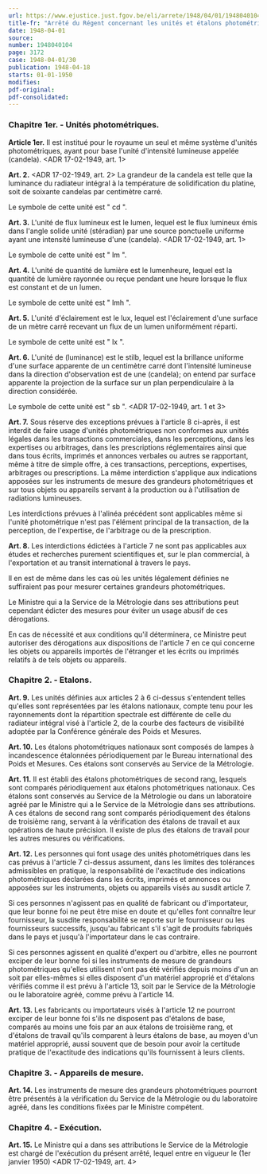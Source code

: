```yaml
---
url: https://www.ejustice.just.fgov.be/eli/arrete/1948/04/01/1948040104/justel
title-fr: "Arrêté du Régent concernant les unités et étalons photométriques."
date: 1948-04-01
source:
number: 1948040104
page: 3172
case: 1948-04-01/30
publication: 1948-04-18
starts: 01-01-1950
modifies:
pdf-original:
pdf-consolidated:
---
```


### Chapitre 1er. - Unités photométriques.

**Article 1er.** Il est institué pour le royaume un seul et même système d'unités photométriques, ayant pour base l'unité d'intensité lumineuse appelée (candela). <ADR 17-02-1949, art. 1>

**Art. 2.** <ADR 17-02-1949, art. 2> La grandeur de la candela est telle que la luminance du radiateur intégral à la température de solidification du platine, soit de soixante candelas par centimètre carré.

Le symbole de cette unité est " cd ".

**Art. 3.** L'unité de flux lumineux est le lumen, lequel est le flux lumineux émis dans l'angle solide unité (stéradian) par une source ponctuelle uniforme ayant une intensité lumineuse d'une (candela). <ADR 17-02-1949, art. 1>

Le symbole de cette unité est " lm ".

**Art. 4.** L'unité de quantité de lumière est le lumenheure, lequel est la quantité de lumière rayonnée ou reçue pendant une heure lorsque le flux est constant et de un lumen.

Le symbole de cette unité est " lmh ".

**Art. 5.** L'unité d'éclairement est le lux, lequel est l'éclairement d'une surface de un mètre carré recevant un flux de un lumen uniformément réparti.

Le symbole de cette unité est " lx ".

**Art. 6.** L'unité de (luminance) est le stilb, lequel est la brillance uniforme d'une surface apparente de un centimètre carré dont l'intensité lumineuse dans la direction d'observation est de une (candela); on entend par surface apparente la projection de la surface sur un plan perpendiculaire à la direction considérée.

Le symbole de cette unité est " sb ". <ADR 17-02-1949, art. 1 et 3>

**Art. 7.** Sous réserve des exceptions prévues à l'article 8 ci-après, il est interdit de faire usage d'unités photométriques non conformes aux unités légales dans les transactions commerciales, dans les perceptions, dans les expertises ou arbitrages, dans les prescriptions réglementaires ainsi que dans tous écrits, imprimés et annonces verbales ou autres se rapportant, même à titre de simple offre, à ces transactions, perceptions, expertises, arbitrages ou prescriptions. La même interdiction s'applique aux indications apposées sur les instruments de mesure des grandeurs photométriques et sur tous objets ou appareils servant à la production ou à l'utilisation de radiations lumineuses.

Les interdictions prévues à l'alinéa précédent sont applicables même si l'unité photométrique n'est pas l'élément principal de la transaction, de la perception, de l'expertise, de l'arbitrage ou de la prescription.

**Art. 8.** Les interdictions édictées à l'article 7 ne sont pas applicables aux études et recherches purement scientifiques et, sur le plan commercial, à l'exportation et au transit international à travers le pays.

Il en est de même dans les cas où les unités légalement définies ne suffiraient pas pour mesurer certaines grandeurs photométriques.

Le Ministre qui a la Service de la Métrologie dans ses attributions peut cependant édicter des mesures pour éviter un usage abusif de ces dérogations.

En cas de nécessité et aux conditions qu'il déterminera, ce Ministre peut autoriser des dérogations aux dispositions de l'article 7 en ce qui concerne les objets ou appareils importés de l'étranger et les écrits ou imprimés relatifs à de tels objets ou appareils.

### Chapitre 2. - Etalons.

**Art. 9.** Les unités définies aux articles 2 à 6 ci-dessus s'entendent telles qu'elles sont représentées par les étalons nationaux, compte tenu pour les rayonnements dont la répartition spectrale est différente de celle du radiateur intégral visé à l'article 2, de la courbe des facteurs de visibilité adoptée par la Conférence générale des Poids et Mesures.

**Art. 10.** Les étalons photométriques nationaux sont composés de lampes à incandescence étalonnées périodiquement par le Bureau international des Poids et Mesures. Ces étalons sont conservés au Service de la Métrologie.

**Art. 11.** Il est établi des étalons photométriques de second rang, lesquels sont comparés périodiquement aux étalons photométriques nationaux. Ces étalons sont conservés au Service de la Métrologie ou dans un laboratoire agréé par le Ministre qui a le Service de la Métrologie dans ses attributions. A ces étalons de second rang sont comparés périodiquement des étalons de troisième rang, servant à la vérification des étalons de travail et aux opérations de haute précision. Il existe de plus des étalons de travail pour les autres mesures ou vérifications.

**Art. 12.** Les personnes qui font usage des unités photométriques dans les cas prévus à l'article 7 ci-dessus assument, dans les limites des tolérances admissibles en pratique, la responsabilité de l'exactitude des indications photométriques déclarées dans les écrits, imprimés et annonces ou apposées sur les instruments, objets ou appareils visés au susdit article 7.

Si ces personnes n'agissent pas en qualité de fabricant ou d'importateur, que leur bonne foi ne peut être mise en doute et qu'elles font connaître leur fournisseur, la susdite responsabilité se reporte sur le fournisseur ou les fournisseurs successifs, jusqu'au fabricant s'il s'agit de produits fabriqués dans le pays et jusqu'à l'importateur dans le cas contraire.

Si ces personnes agissent en qualité d'expert ou d'arbitre, elles ne pourront exciper de leur bonne foi si les instruments de mesure de grandeurs photométriques qu'elles utilisent n'ont pas été vérifiés depuis moins d'un an soit par elles-mêmes si elles disposent d'un matériel approprié et d'étalons vérifiés comme il est prévu à l'article 13, soit par le Service de la Métrologie ou le laboratoire agréé, comme prévu à l'article 14.

**Art. 13.** Les fabricants ou importateurs visés à l'article 12 ne pourront exciper de leur bonne foi s'ils ne disposent pas d'étalons de base, comparés au moins une fois par an aux étalons de troisième rang, et d'étalons de travail qu'ils comparent à leurs étalons de base, au moyen d'un matériel approprié, aussi souvent que de besoin pour avoir la certitude pratique de l'exactitude des indications qu'ils fournissent à leurs clients.

### Chapitre 3. - Appareils de mesure.

**Art. 14.** Les instruments de mesure des grandeurs photométriques pourront être présentés à la vérification du Service de la Métrologie ou du laboratoire agréé, dans les conditions fixées par le Ministre compétent.

### Chapitre 4. - Exécution.

**Art. 15.** Le Ministre qui a dans ses attributions le Service de la Métrologie est chargé de l'exécution du présent arrêté, lequel entre en vigueur le (1er janvier 1950) <ADR 17-02-1949, art. 4>

